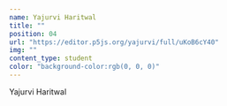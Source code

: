 ```yaml
---
name: Yajurvi Haritwal
title: ""
position: 04
url: "https://editor.p5js.org/yajurvi/full/uKoB6cY40"
img: ""
content_type: student
color: "background-color:rgb(0, 0, 0)"
---
```


Yajurvi Haritwal
